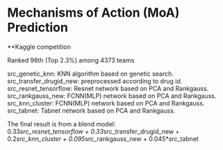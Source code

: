# Mechanisms of Action (MoA) Prediction
**Kaggle competition

Ranked 98th (Top 2.3%) among 4373 teams

src_genetic_knn: KNN algorithm based on genetic search.  
src_transfer_drugid_new: preprocessed according to drug id.  
src_resnet_tensorflow: Resnet network based on PCA and Rankgauss.  
src_rankgauss_new: FCNN(MLP) network based on PCA and Rankgauss.  
src_knn_cluster: FCNN(MLP) network based on PCA and Rankgauss.  
src_tabnet: Tabnet network based on PCA and Rankgauss.  

The final result is from a blend model:  
0.33*src_resnet_tensorflow + 0.33*src_transfer_drugid_new + 0.2*src_knn_cluster + 0.095*src_rankgauss_new + 0.045*src_tabnet
